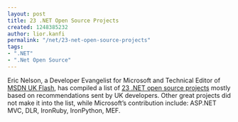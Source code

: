 ```yaml
---
layout: post
title: 23 .NET Open Source Projects
created: 1248385232
author: lior.kanfi
permalink: "/net/23-net-open-source-projects"
tags:
- ".NET"
- ".Net Open Source"
---
```

<p>Eric Nelson, a Developer Evangelist for Microsoft and Technical Editor of <a href="http://msdn.microsoft.com/en-us/aa570311.aspx" target="_blank">MSDN UK  Flash</a>, has compiled a list of <a href="http://geekswithblogs.net/iupdateable/archive/2009/06/19/open-source-framework-and-library-recommendations.aspx" target="_blank">23 .NET open source projects</a> mostly based on recommendations sent by UK developers. Other great projects did not make it into the list, while Microsoft&rsquo;s contribution include: ASP.NET MVC, DLR, IronRuby, IronPython, MEF.</p>
